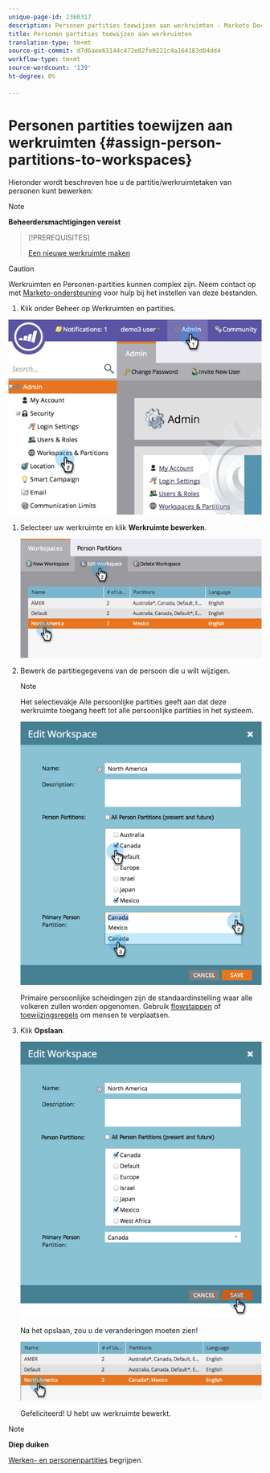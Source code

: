```yaml
---
unique-page-id: 2360317
description: Personen partities toewijzen aan werkruimten - Marketo Docs - Productdocumentatie
title: Personen partities toewijzen aan werkruimten
translation-type: tm+mt
source-git-commit: d7d6aee63144c472e02fe0221c4a164183d04dd4
workflow-type: tm+mt
source-wordcount: '139'
ht-degree: 0%

---
```



# Personen partities toewijzen aan werkruimten {#assign-person-partitions-to-workspaces}

Hieronder wordt beschreven hoe u de partitie/werkruimtetaken van personen kunt bewerken:

>[!NOTE]
>
>**Beheerdersmachtigingen vereist**

>[!PREREQUISITES]
>
>[Een nieuwe werkruimte maken](create-a-new-workspace.md)

>[!CAUTION]
>
>Werkruimten en Personen-partities kunnen complex zijn. Neem contact op met [Marketo-ondersteuning](http://support.marketo.com/) voor hulp bij het instellen van deze bestanden.

1. Klik onder Beheer op Werkruimten en partities.

![](assets/image2014-9-17-11-3a13-3a24.png)

1. Selecteer uw werkruimte en klik **Werkruimte bewerken**.

   ![](assets/two-3.png)

1. Bewerk de partitiegegevens van de persoon die u wilt wijzigen.

   >[!NOTE]
   >
   >Het selectievakje Alle persoonlijke partities geeft aan dat deze werkruimte toegang heeft tot alle persoonlijke partities in het systeem.

   ![](assets/three-3.png)

   Primaire persoonlijke scheidingen zijn de standaardinstelling waar alle volkeren zullen worden opgenomen. Gebruik [flowstappen](../../../product-docs/core-marketo-concepts/smart-campaigns/flow-actions/use-add-choice-in-a-flow-step.md) of [toewijzingsregels](assigning-person-partitions-with-assignment-rules.md) om mensen te verplaatsen.

1. Klik **Opslaan**.

   ![](assets/four-3.png)

   Na het opslaan, zou u de veranderingen moeten zien!

   ![](assets/image2014-9-17-11-3a14-3a53.png)

   Gefeliciteerd! U hebt uw werkruimte bewerkt.

>[!NOTE]
>
>**Diep duiken**
>
>[Werken- en personenpartities](understanding-workspaces-and-person-partitions.md) begrijpen.

